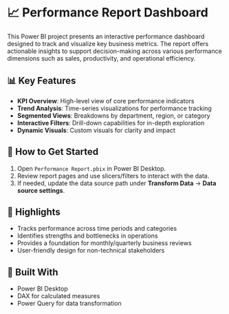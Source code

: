 # 📈 Performance Report Dashboard

This Power BI project presents an interactive performance dashboard designed to track and visualize key business metrics. The report offers actionable insights to support decision-making across various performance dimensions such as sales, productivity, and operational efficiency.

## 📊 Key Features

- **KPI Overview**: High-level view of core performance indicators  
- **Trend Analysis**: Time-series visualizations for performance tracking  
- **Segmented Views**: Breakdowns by department, region, or category  
- **Interactive Filters**: Drill-down capabilities for in-depth exploration  
- **Dynamic Visuals**: Custom visuals for clarity and impact  

## 🚀 How to Get Started

1. Open `Performance Report.pbix` in Power BI Desktop.
2. Review report pages and use slicers/filters to interact with the data.
3. If needed, update the data source path under **Transform Data** → **Data source settings**.

## 📌 Highlights

- Tracks performance across time periods and categories  
- Identifies strengths and bottlenecks in operations  
- Provides a foundation for monthly/quarterly business reviews  
- User-friendly design for non-technical stakeholders  

## 🧠 Built With

- Power BI Desktop
- DAX for calculated measures
- Power Query for data transformation
